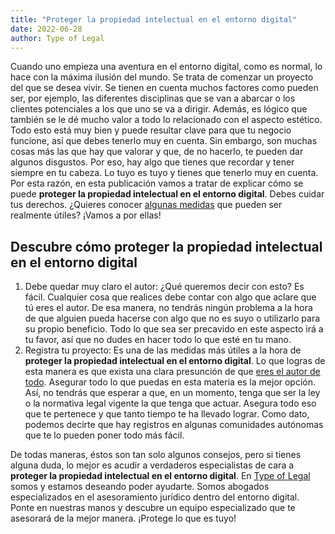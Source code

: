 ```yaml
---
title: "Proteger la propiedad intelectual en el entorno digital"
date: 2022-06-28
author: Type of Legal
---
```


Cuando uno empieza una aventura en el entorno digital, como es normal, lo hace con la máxima ilusión del mundo. Se trata de comenzar un proyecto del que se desea vivir. Se tienen en cuenta muchos factores como pueden ser, por ejemplo, las diferentes disciplinas que se van a abarcar o los clientes potenciales a los que uno se va a dirigir. Además, es lógico que también se le dé mucho valor a todo lo relacionado con el aspecto estético. Todo esto está muy bien y puede resultar clave para que tu negocio funcione, así que debes tenerlo muy en cuenta. Sin embargo, son muchas cosas más las que hay que valorar y que, de no hacerlo, te pueden dar algunos disgustos. Por eso, hay algo que tienes que recordar y tener siempre en tu cabeza. Lo tuyo es tuyo y tienes que tenerlo muy en cuenta. Por esta razón, en esta publicación vamos a tratar de explicar cómo se puede **proteger la propiedad intelectual en el entorno digital**. Debes cuidar tus derechos. ¿Quieres conocer [algunas medidas](https://typeoflegal.com/propiedad-intelectual-para-pymes/) que pueden ser realmente útiles? ¡Vamos a por ellas!

**Descubre cómo proteger la propiedad intelectual en el entorno digital**
-------------------------------------------------------------------------

1.  Debe quedar muy claro el autor: ¿Qué queremos decir con esto? Es fácil. Cualquier cosa que realices debe contar con algo que aclare que tú eres el autor. De esa manera, no tendrás ningún problema a la hora de que alguien pueda hacerse con algo que no es suyo o utilizarlo para su propio beneficio. Todo lo que sea ser precavido en este aspecto irá a tu favor, así que no dudes en hacer todo lo que esté en tu mano. 
2.  Registra tu proyecto: Es una de las medidas más útiles a la hora de **proteger la propiedad intelectual en el entorno digital**. Lo que logras de esta manera es que exista una clara presunción de que [eres el autor de todo](https://typeoflegal.com/la-nueva-ley-de-derecho-de-autor/). Asegurar todo lo que puedas en esta materia es la mejor opción. Así, no tendrás que esperar a que, en un momento, tenga que ser la ley o la normativa legal vigente la que tenga que actuar. Asegura todo eso que te pertenece y que tanto tiempo te ha llevado lograr. Como dato, podemos decirte que hay registros en algunas comunidades autónomas que te lo pueden poner todo más fácil. 

De todas maneras, éstos son tan solo algunos consejos, pero si tienes alguna duda, lo mejor es acudir a verdaderos especialistas de cara a **proteger la propiedad intelectual en el entorno digital**. En [Type of Legal](https://typeoflegal.com/propiedad-intelectual-e-industrial/) somos y estamos deseando poder ayudarte. Somos abogados especializados en el asesoramiento jurídico dentro del entorno digital. Ponte en nuestras manos y descubre un equipo especializado que te asesorará de la mejor manera. ¡Protege lo que es tuyo!

